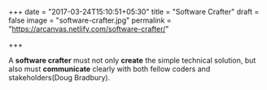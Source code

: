 +++
date = "2017-03-24T15:10:51+05:30"
title = "Software Crafter"
draft = false
image = "software-crafter.jpg"
permalink = "https://arcanvas.netlify.com/software-crafter/"

+++

A **software crafter** must not only **create** the simple technical solution, but also must **communicate** clearly with both fellow coders and stakeholders(Doug Bradbury).
